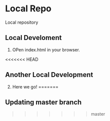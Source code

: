 # Local Repo

Local repository

## Local Develoment

1. OPen index.html in your browser.

<<<<<<< HEAD
## Another Local Development
 2. Here we go!
=======
## Updating master branch
>>>>>>> master
